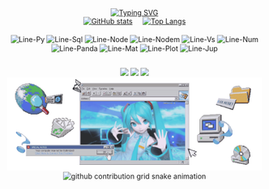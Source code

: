 <div align="center">
  <a href="https://git.io/typing-svg">
    <img src="https://readme-typing-svg.herokuapp.com?font=Fira+Code&size=35&pause=400&color=90ACD7&center=true&vCenter=true&width=690&height=54&lines=Hi+there!+%E3%83%BE(%EF%BC%BE%E2%88%87%EF%BC%BE);You+can+call+me+Alline+%CB%86%E1%97%9C%CB%86;Pixels%2C+Code+%26+a+Dash+of+Data+%F0%90%94%8C%CB%99." alt="Typing SVG" />
  </a>
</div>

<div align="center">
  <a href="https://github.com/importalline" style="display:inline-block; margin-right:16px">
    <img height="180em" src="https://github-readme-stats.vercel.app/api?username=importalline&show_icons=true&theme=transparent&cachebust=20251021" alt="GitHub stats" />
  </a>
  <a href="https://github.com/importalline/github-readme-stats" style="display:inline-block">
    <img height="180em" src="https://github-readme-stats.vercel.app/api/top-langs/?username=importalline&layout=compact" alt="Top Langs" />
  </a>
</div>

<div align="center" style="display: inline-block"><br>
  <img style="border: none;" align="center" alt="Line-Py" height="30" width="40" src="https://cdn.jsdelivr.net/gh/devicons/devicon@latest/icons/python/python-original.svg">
  <img style="border: none;" align="center" alt="Line-Sql" height="30" width="40" src="https://cdn.jsdelivr.net/gh/devicons/devicon@latest/icons/mysql/mysql-original.svg">
  <img style="border: none;" align="center" alt="Line-Node" height="30" width="40" src="https://cdn.jsdelivr.net/gh/devicons/devicon@latest/icons/nodejs/nodejs-original.svg">
  <img style="border: none;" align="center" alt="Line-Nodem" height="30" width="40" src="https://cdn.jsdelivr.net/gh/devicons/devicon@latest/icons/nodemon/nodemon-original.svg">
  <img style="border: none;" align="center" alt="Line-Vs" height="30" width="40" src="https://cdn.jsdelivr.net/gh/devicons/devicon@latest/icons/vscode/vscode-original.svg">
  <img style="border: none;" align="center" alt="Line-Num" height="30" width="40" src="https://cdn.jsdelivr.net/gh/devicons/devicon@latest/icons/numpy/numpy-original.svg">
  <img style="border: none;" align="center" alt="Line-Panda" height="30" width="40" src="https://cdn.jsdelivr.net/gh/devicons/devicon@latest/icons/pandas/pandas-original.svg">
  <img style="border: none;" align="center" alt="Line-Mat" height="30" width="40" src="https://cdn.jsdelivr.net/gh/devicons/devicon@latest/icons/matplotlib/matplotlib-original.svg">
  <img style="border: none;" align="center" alt="Line-Plot" height="30" width="40" src="https://cdn.jsdelivr.net/gh/devicons/devicon@latest/icons/plotly/plotly-original.svg">
  <img style="border: none;" align="center" alt="Line-Jup" height="30" width="40" src="https://cdn.jsdelivr.net/gh/devicons/devicon@latest/icons/jupyter/jupyter-original.svg">
</div>

##

<div align="center">
 <a href="https://discord.com/users/245639279902982144" target="_blank"><img src="https://img.shields.io/badge/Discord-7289DA?style=for-the-badge&logo=discord&logoColor=white" target="_blank"></a> 
 <a href = "mailto:allinevenciguerra@gmail.com"><img src="https://img.shields.io/badge/-Gmail-%23333?style=for-the-badge&logo=gmail&logoColor=white" target="_blank"></a>
<a href="https://www.linkedin.com/in/alline-venciguerra-69a510318/" target="_blank"><img src="https://img.shields.io/badge/-LinkedIn-%230077B5?style=for-the-badge&logo=linkedin&logoColor=white" target="_blank"></a>   
</div>

<div align="center">
  <img src="MIKU.gif" alt="Final GIF" width="850" />
</div>

<div align="center">
  <picture>
    <source media="(prefers-color-scheme: dark)" srcset="https://raw.githubusercontent.com/importalline/importalline/output/github-contribution-grid-snake-dark.svg" />
    <source media="(prefers-color-scheme: light)" srcset="https://raw.githubusercontent.com/importalline/importalline/output/github-contribution-grid-snake.svg" />
    <img alt="github contribution grid snake animation" src="https://raw.githubusercontent.com/importalline/importalline/output/github-contribution-grid-snake.svg" />
  </picture>
</div>
